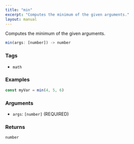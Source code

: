 ```yaml
---
title: "min"
excerpt: "Computes the minimum of the given arguments."
layout: manual
---
```


Computes the minimum of the given arguments.



```js
min(args: [number]) -> number
```

### Tags

* `math`

### Examples

```js
const myVar = min(4, 5, 6)
```

### Arguments

* `args`: `[number]` (REQUIRED)

### Returns

`number`



